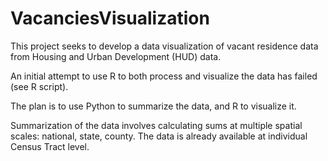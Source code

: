 # VacanciesVisualization
This project seeks to develop a data visualization of vacant residence data from Housing and Urban Development (HUD) data.

An initial attempt to use R to both process and visualize the data has failed (see R script).

The plan is to use Python to summarize the data, and R to visualize it.

Summarization of the data involves calculating sums at multiple spatial scales:  national, state, county.  The data is already available at individual Census Tract level.
